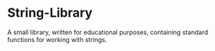# String-Library
A small library, written for educational purposes, containing standard functions for working with strings.
